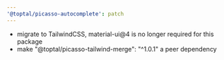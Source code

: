 ```yaml
---
'@toptal/picasso-autocomplete': patch
---
```


- migrate to TailwindCSS, material-ui@4 is no longer required for this package
- make "@toptal/picasso-tailwind-merge": "^1.0.1" a peer dependency
